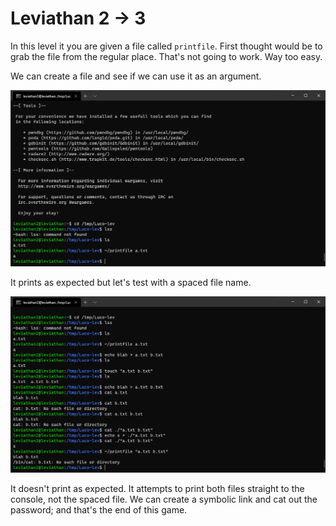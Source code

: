 # Leviathan 2 -> 3
In this level it you are given a file called `printfile`. First thought would be to grab the file from the regular place. That's not going to work. Way too easy. 

We can create a file and see if we can use it as an argument.

![Normal File](https://github.com/ELuculent/wargames-and-ctf/blob/master/overthewire/Leviathan/Resources/lev3-0.PNG?raw=true)

It prints as expected but let's test with a spaced file name.

![Spaced File](https://github.com/ELuculent/wargames-and-ctf/blob/master/overthewire/Leviathan/Resources/lev3-1.PNG?raw=true)

It doesn't print as expected. It attempts to print both files straight to the console, not the spaced file. We can create a symbolic link and cat out the password; and that's the end of this game.

